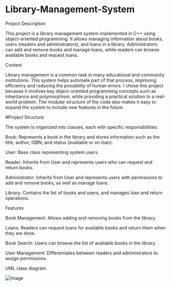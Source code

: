 # Library-Management-System
Project Description

This project is a library management system implemented in C++ using object-oriented programming. It allows managing information about books, users (readers and administrators), and loans in a library. Administrators can add and remove books and manage loans, while readers can browse available books and request loans.


Context

Library management is a common task in many educational and community institutions. This system helps automate part of that process, improving efficiency and reducing the possibility of human errors. I chose this project because it involves key object-oriented programming concepts such as inheritance and polymorphism, while providing a practical solution to a real-world problem. The modular structure of the code also makes it easy to expand the system to include new features in the future.


#Project Structure

The system is organized into classes, each with specific responsibilities:

Book: Represents a book in the library and stores information such as the title, author, ISBN, and status (available or on loan).

User: Base class representing system users.

Reader: Inherits from User and represents users who can request and return books.

Administrator: Inherits from User and represents users with permissions to add and remove books, as well as manage loans.

Library: Contains the list of books and users, and manages loan and return operations.


Features

Book Management: Allows adding and removing books from the library.

Loans: Readers can request loans for available books and return them when they are done.

Book Search: Users can browse the list of available books in the library.

User Management: Differentiates between readers and administrators to assign permissions.


UML class diagram. 

![image](https://github.com/user-attachments/assets/f482ff0d-59a4-4b9b-895a-497e7c1eb9cf)
